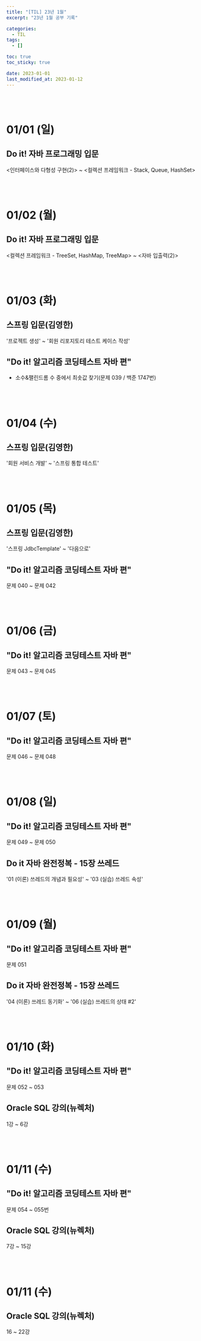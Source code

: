 ```yaml
---
title: "[TIL] 23년 1월"
excerpt: "23년 1월 공부 기록"

categories:
  - TIL
tags:
  - []

toc: true
toc_sticky: true

date: 2023-01-01
last_modified_at: 2023-01-12
---
```


<br><br>

# 01/01 (일)

## Do it! 자바 프로그래밍 입문

<인터페이스와 다형성 구현(2)> ~ <컬렉션 프레임워크 - Stack, Queue, HashSet>

<br><br>

# 01/02 (월)

## Do it! 자바 프로그래밍 입문

<컬렉션 프레임워크 - TreeSet, HashMap, TreeMap> ~ <자바 입출력(2)>

<br><br>

# 01/03 (화)

## 스프링 입문(김영한)

'프로젝트 생성' ~ '회원 리포지토리 테스트 케이스 작성'

## "Do it! 알고리즘 코딩테스트 자바 편"

- 소수&팰린드롬 수 중에서 최솟값 찾기(문제 039 / 백준 1747번)

<br><br>

# 01/04 (수)

## 스프링 입문(김영한)

'회원 서비스 개발' ~ '스프링 통합 테스트'

<br><br>

# 01/05 (목)

## 스프링 입문(김영한)

'스프링 JdbcTemplate' ~ '다음으로'

## "Do it! 알고리즘 코딩테스트 자바 편"

문제 040 ~ 문제 042

<br><br>

# 01/06 (금)

## "Do it! 알고리즘 코딩테스트 자바 편"

문제 043 ~ 문제 045

<br><br>

# 01/07 (토)

## "Do it! 알고리즘 코딩테스트 자바 편"

문제 046 ~ 문제 048

<br><br>

# 01/08 (일)

## "Do it! 알고리즘 코딩테스트 자바 편"

문제 049 ~ 문제 050

## Do it 자바 완전정복 - 15장 쓰레드

'01 (이론) 쓰레드의 개념과 필요성' ~ '03 (실습) 쓰레드 속성'

<br><br>

# 01/09 (월)

## "Do it! 알고리즘 코딩테스트 자바 편"

문제 051

## Do it 자바 완전정복 - 15장 쓰레드

'04 (이론) 쓰레드 동기화' ~ '06 (실습) 쓰레드의 상태 #2'

<br><br>

# 01/10 (화)

## "Do it! 알고리즘 코딩테스트 자바 편"

문제 052 ~ 053

## Oracle SQL 강의(뉴렉처)

1강 ~ 6강

<br><br>

# 01/11 (수)

## "Do it! 알고리즘 코딩테스트 자바 편"

문제 054 ~ 055번

## Oracle SQL 강의(뉴렉처)

7강 ~ 15강

<br><br>

# 01/11 (수)

## Oracle SQL 강의(뉴렉처)

16 ~ 22강
